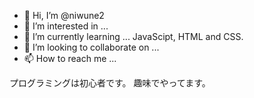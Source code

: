 - 👋 Hi, I’m @niwune2
- 👀 I’m interested in ...
- 🌱 I’m currently learning ... JavaScipt, HTML and CSS.
- 💞️ I’m looking to collaborate on ...
- 📫 How to reach me ...

プログラミングは初心者です。
趣味でやってます。

<!---
niwune2/niwune2 は ✨ 特別な ✨ リポジトリです。なぜなら `README.md` (このファイル) が GitHub のプロファイルに表示されるからです。
プレビューリンクをクリックすると、変更内容を確認することができます。
--->
